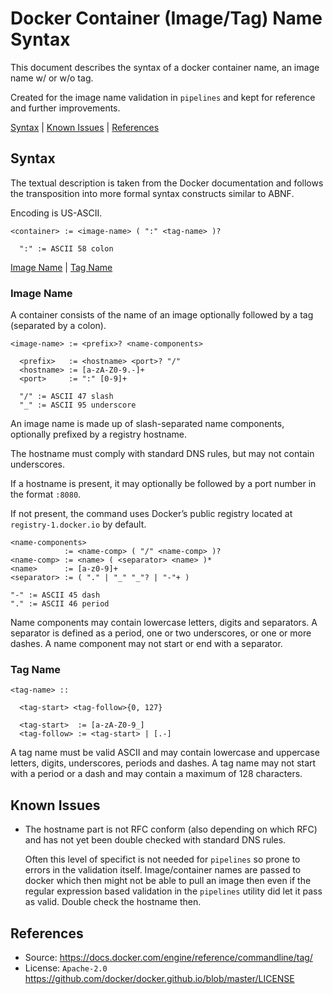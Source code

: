 # Docker Container (Image/Tag) Name Syntax

This document describes the syntax of a docker container name, an image
name w/ or w/o tag.

Created for the image name validation in `pipelines` and kept for
reference and further improvements.

[Syntax](#syntax) | [Known Issues](#known-issues) | [References](#references)

## Syntax

The textual description is taken from the Docker documentation and
follows the transposition into more formal syntax constructs similar
to ABNF.

Encoding is US-ASCII.

    <container> := <image-name> ( ":" <tag-name> )?

      ":" := ASCII 58 colon

[Image Name](#image-name) | [Tag Name](#tag-name)

### Image Name

A container consists of the name of an image optionally followed by a
tag (separated by a colon).

    <image-name> := <prefix>? <name-components>

      <prefix>   := <hostname> <port>? "/"
      <hostname> := [a-zA-Z0-9.-]+
      <port>     := ":" [0-9]+

      "/" := ASCII 47 slash
      "_" := ASCII 95 underscore

An image name is made up of slash-separated name components, optionally
prefixed by a registry hostname.

The hostname must comply with standard DNS rules, but may not contain
underscores.

If a hostname is present, it may optionally be followed by a port
number in the format `:8080`.

If not present, the command uses Docker’s public registry located at
`registry-1.docker.io` by default.

    <name-components>
                := <name-comp> ( "/" <name-comp> )?
    <name-comp> := <name> ( <separator> <name> )*
    <name>      := [a-z0-9]+
    <separator> := ( "." | "_" "_"? | "-"+ )

    "-" := ASCII 45 dash
    "." := ASCII 46 period

Name components may contain lowercase letters, digits and separators. A
separator is defined as a period, one or two underscores, or one or
more dashes. A name component may not start or end with a separator.

### Tag Name

    <tag-name> ::

      <tag-start> <tag-follow>{0, 127}

      <tag-start>  := [a-zA-Z0-9_]
      <tag-follow> := <tag-start> | [.-]

A tag name must be valid ASCII and may contain lowercase and uppercase
letters, digits, underscores, periods and dashes. A tag name may not
start with a period or a dash and may contain a maximum of 128
characters.

## Known Issues

* The hostname part is not RFC conform (also depending on which RFC)
  and has not yet been double checked with standard DNS rules.

  Often this level of specifict is not needed for `pipelines` so prone
  to errors in the validation itself. Image/container names are passed
  to docker which then might not be able to pull an image then even if
  the regular expression based validation in the `pipelines` utility
  did let it pass as valid. Double check the hostname then.

## References

* Source: <https://docs.docker.com/engine/reference/commandline/tag/>
* License: `Apache-2.0` <https://github.com/docker/docker.github.io/blob/master/LICENSE>
